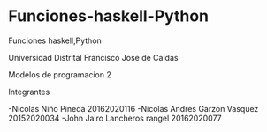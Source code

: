# Funciones-haskell-Python
Funciones haskell,Python


Universidad Distrital Francisco Jose de Caldas

Modelos de programacion 2

Integrantes

-Nicolas Niño Pineda 20162020116 -Nicolas Andres Garzon Vasquez 20152020034 -John Jairo Lancheros rangel 20162020077
